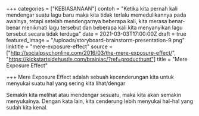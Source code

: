 +++
categories = ["KEBIASANAAN"]
contoh = "Ketika kita pernah kali mendengar suatu lagu baru maka kita tidak terlalu memedulikannya pada awalnya, tetapi setelah mendengarnya beberapa kali, kita merasa benar-benar menikmati lagu tersebut dan beberapa kali kita menyanyikan lagu tersebut secara tidak terduga"
date = 2021-03-03T17:00:00Z
draft = true
featured_image = "/uploads/storyboard-brainstorm-presentation-9.png"
linktitle = "mere-exposure-effect"
source = ["http://socialpsychonline.com/2016/03/the-mere-exposure-effect/", "https://kickstartsidehustle.com/brainiac/?ref=producthunt"]
title = "Mere Exposure Effect"

+++
Mere Exposure Effect adalah sebuah kecenderungan kita untuk menyukai suatu hal yang sering kita lihat/dengar <!--more-->

Semakin kita melihat atau mendengar sesuatu, maka kita akan semakin menyukainya. Dengan kata lain, kita cenderung lebih menyukai hal-hal yang sudah kita kenal.